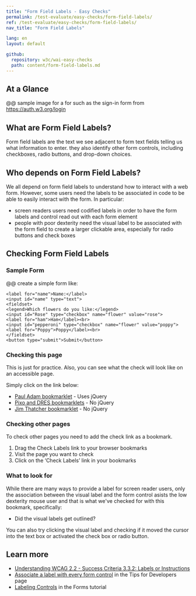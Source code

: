 ```yaml
---
title: "Form Field Labels - Easy Checks"
permalink: /test-evaluate/easy-checks/form-field-labels/
ref: /test-evaluate/easy-checks/form-field-labels/
nav_title: "Form Field Labels"

lang: en
layout: default

github:
  repository: w3c/wai-easy-checks
  path: content/form-field-labels.md
---
```


## At a Glance

@@ sample image for a for such as the sign-in form from https://auth.w3.org/login

## What are Form Field Labels?

Form field labels are the text we see adjacent to form text fields telling us what information to enter. they also identify other form controls, including checkboxes, radio buttons, and drop-down choices. 

## Who depends on Form Field Labels?

We all depend on form field labels to understand how to interact with a web form. However, some users need the labels to be associated in code to be able to easily interact with the form. In particular:
* screen readers users need codified labels in order to have the form labels and control read out with each form element
* people with poor dexterity need the visual label to be associated with the form field to create a larger clickable area, especially for radio buttons and check boxes

## Checking Form Field Labels

### Sample Form

@@ create a simple form like:
```
<label for="name">Name:</label>
<input id="name" type="text">
<fieldset>
<legend>Which flowers do you like:</legend>
<input id="Rose" type="checkbox" name="flower" value="rose">
<label for="ham">Ham</label><br>
<input id="pepperoni" type="checkbox" name="flower" value="poppy">
<label for="Poppy">Poppy</label><br>
</fieldset>
<button type="submit">Submit</button>
```

### Checking this page
This is just for practice. Also, you can see what the check will look like on an accessible page.

Simply click on the link below:

* [Paul Adam bookmarklet](https://pauljadam.com/bookmarklets/forms.html) - Uses jQuery
* [Pixo and DRES bookmarklets](https://accessibility-bookmarklets.org/install.html) - No jQuery
* [Jim Thatcher bookmarklet](https://jimthatcher.com/favelets/) - No jQuery

### Checking other pages
To check other pages you need to add the check link as a bookmark.

1. Drag the Check Labels link to your browser bookmarks
2. Visit the page you want to check
3. Click on the ‘Check Labels’ link in your bookmarks

### What to look for

While there are many ways to provide a label for screen reader users, only the association between the visual label and the form control asists the low dexterity mouse user and  that is what we've checked for with this bookmark, specifically:
* Did the visual labels get outlined?

You can also try clicking the visual label and checking if it moved the cursor into the text box or activated the check box or radio button.

## Learn more
* [Understanding WCAG 2.2 - Success Criteria 3.3.2: Labels or Instructions](https://www.w3.org/WAI/WCAG22/Understanding/labels-or-instructions.html)
* [Associate a label with every form control](https://www.w3.org/WAI/tips/developing/#associate-a-label-with-every-form-control) in the Tips for Developers page
* [Labeling Controls](https://www.w3.org/WAI/tutorials/forms/labels/) in the Forms tutorial

